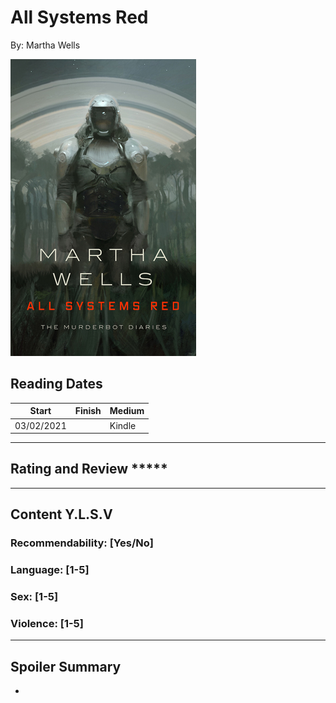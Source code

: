 # All Systems Red
By: Martha Wells

![All Systems Red Cover](../Covers/AllSystemsRed.jpg)

## Reading Dates
| Start | Finish | Medium |
| ---------- | ---------- | ----- |
| 03/02/2021 |  | Kindle |

---

## Rating and Review *****

---

## Content Y.L.S.V


### Recommendability: [Yes/No]


### Language: [1-5]


### Sex: [1-5]


### Violence: [1-5]

---
## Spoiler Summary
*